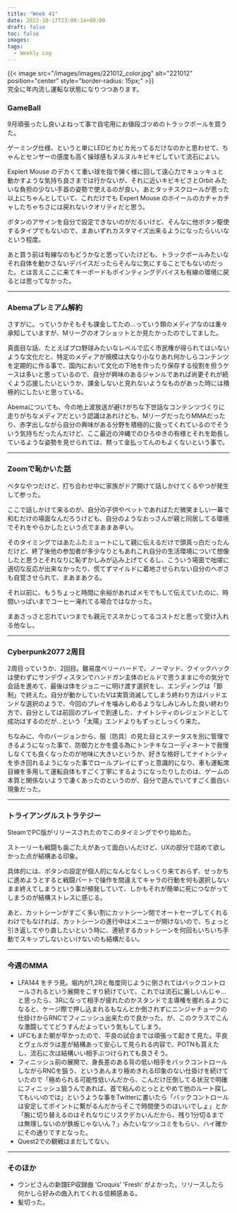 ```yaml
---
title: "Week 41"
date: 2022-10-17T23:08:14+09:00
draft: false
toc: false
images:
tags:
  - Weekly Log
---
```


{{< image src="/images/images/221012_color.jpg" alt="221012" position="center" style="border-radius: 15px;" >}}  
完全に年内流し運転な状態になりつつあります。

<!--more-->

### GameBall

9月頑張ったし良いよねって事で自宅用にお値段ゴツめのトラックボールを買うた。  

ゲーミング仕様、というと単にLEDビカビカ光ってるだけなのかと思わせて、ちゃんとセンサーの感度も高く操球感もヌルヌルキビキビしていて流石によい。

Explert Mouse のデカくて重い球を指で弾く様に回して遠心力でキュッキュと動かすような気持ち良さまでは行かないが、それに近いキビキビさとOrbit みたいな負担の少ない手首の姿勢で使えるのが良い。あとタッチスクロールが思った以上にちゃんとしていて、これだけでも Expert Mouse のホイールのカチャカチャしたちゃちさには戻れないクオリティだと思う。

ボタンのアサインを自分で設定できないのがだるいけど、そんなに他ボタン駆使するタイプでもないので、まあいずれカスタマイズ出来るようになったらいいなという程度。

あと買う前は有線なのもどうかなと思っていたけども、トラックボールみたいなそれ自体を動かさないデバイスだったらそんなに気にすることでもないのだった。とは言えここに来てキーボードもポインティングデバイスも有線の環境に戻るとは思ってなかった。

---

### Abemaプレミアム解約

さすがに。っていうかそもそも課金してたの…っていう類のメディアなのは重々承知していますが、Mリーグのオフショットとか見たかったのでしてました。

真面目な話、たとえばプロ野球みたいなレベルで広く市民権が得られてはいないような文化だと、特定のメディアが規模は大なり小なりあれ何かしらコンテンツを定期的に作る事で、国内において文化の下地を作ったり保存する役割を担うケースは多いと思っているので、自分が興味のあるジャンルであれば尚更それが続くよう応援したいというか、課金しないと見れないようなものがあった時には積極的にしたいと思っている。

Abemaについても、今の地上波放送が避けがちな下世話なコンテンツづくりに走りがちなメディアだという認識はあれけども、MリーグだったりMMAだったり、赤字出しながら自分の興味がある分野を積極的に扱ってくれているのでそういう気持ちだったんだけど、ここ最近の沖縄でのひろゆきの有様とそれを助長しているような姿勢を見せられては、黙って金払ってんのもよくないという事で。

---

### Zoomで恥かいた話

ベタなやつだけど、打ち合わせ中に家族がドア開けて話しかけてくるやつが発生して参った。

ここで話しかけて来るのが、自分の子供やペットであればただ微笑ましい一幕で和むだけの場面なんだろうけども、自分のようなおっさんが親と同居してる環境でそれをやらかしたという点でまあまあ辛い。

そのタイミングではあたふたミュートにして親に伝えるだけで頭真っ白だったんだけど、終了後他の参加者が多少なりともあれこれ自分の生活環境について想像したと思うとそれなりに恥ずかしみが込み上げてくるし、こういう場面で咄嗟に適切な反応が出来なかったり、慌てずマイルドに着地させられない自分のヘボさも自覚させられて、まあまあクる。

それ以前に、もうちょっと時間に余裕があればメモでもして伝えていたのに、時間いっぱいまでコーヒー淹れてる場合ではなかった。

まあさっさと忘れていつまでも親元でスネかじってるコストだと思って受け入れる他なし。

---

### Cyberpunk2077 2周目

2周目っていうか、2回目。難易度ベリーハードで、ノーマッド、クイックハックは使わずにサンデヴィスタンでハンドガン主体のビルドで思うままに今の気分で会話を進めて、最後は体をジョニーに明け渡す選択をし、エンディングは「節制」で終えた。自分が動かしていたVは実質消滅してしまう終わり方はバッドエンドな選択のようで、今回のプレイを噛みしめるようなしみじみした良い終わり方で、自分としては前回のプレイで到達した、ナイトシティのレジェンドとして成功はするのだが…という「太陽」エンドよりもずっとしっくり来た。

ちなみに、今のバージョンから、服（防具）の見た目とステータスを別に管理できるようになった事で、防御力とかを盛る為にトンチキなコーディネートで我慢しなくても良くなったのが地味に大きいというか、好きな格好してナイトシティを歩き回れるようになった事でロールプレイにずっと意識的になり、車も運転席目線を多用して運転自体もすごく丁寧にするようになったりしたのは、ゲームの本質と関係ないようで凄くあったのというのが、自分で遊んでいてすごく面白い現象だった。

---

### トライアングルストラテジー

SteamでPC版がリリースされたのでこのタイミングでやり始めた。

ストーリーも戦闘も歯ごたえがあって面白いんだけど、UXの部分で詰めて欲しかった点が結構ある印象。

具体的には、ボタンの設定が個人的になんとなくしっくり来ておらず、せっかちに進めようとすると戦闘パートで操作を間違えてキャラの行動を何も選択しないまま終えてしまうという事が頻発していて、しかもそれが簡単に死につながってしまうのが結構ストレスに感じる。

あと、カットシーンがすごく多い割にカットシーン間でオートセーブしてくれるわけでもなければ、カットシーンの進行中はメニューが開けないので、ちょっと引き返してやり直したいという時に、連続するカットシーンを何回もいちいち手動でスキップしないといけないのも結構だるい。

---

### 今週のMMA

- LFA144 をチラ見。堀内が1,2Rと毎度同じように倒されてはバックコントロールされるという展開をこすり続けていて、これでは流石に厳しいんじゃ…と思ったら、3Rになって相手が疲れたのかスタンドで主導権を握れるようになると、ケージ際で押し込まれるもなんとか倒されずにニンジャチョークの仕掛けからRNCでフィニッシュ出来たので良かった。が、このクラスでこんな激闘しててどうすんだよっていう気もしてしまう。
- UFCもまた朝が早かったので、平良の試合までは頑張って起きて見た。平良とヴェルガラは差が結構あって安心して見られる内容で、POTNも貰えたし、流石に次は結構いい相手ぶつけられても良さそう。
- フィニッシュ前の展開で、身長差のある背の低い相手をバックコントロールしながらRNCを狙う、というあんまり極めきれる印象のない仕掛けを続けていたので「極められる可能性低いんだから、こんだけ圧倒してる状況で明確にフィニッシュ狙うんであれば、首で粘んのとっととやめて他のルート探してもいいのでは」というような事をTwitterに書いたら「バックコントロールは安定してポイントに繋がるんだからそこで時間使うのはいいでしょ」とか「腕に切り替えるのはそれなりにリスクデカいんだから、残り1分切るまでは無理しないのが鉄板じゃないん？」みたいなツッコミをもらい、ハイ確かにその通りですとなった。
- Quest2での観戦はまだしてない。

---

### そのほか

- ウンビさんの新譜EP収録曲 'Croquis’ 'Fresh’ がよかった。リリースしたら何かしら好みの曲入れてくれる信頼感ある。
- 髪切った。
